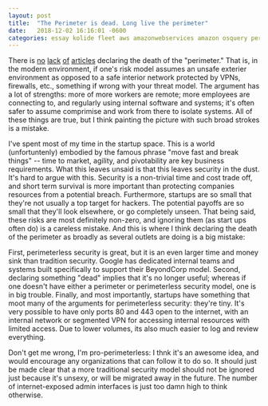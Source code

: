 ```yaml
---
layout: post
title:  "The Perimeter is dead. Long live the perimeter"
date:   2018-12-02 16:16:01 -0600
categories: essay kolide fleet aws amazonwebservices amazon osquery perimeter webservices security startups
---
```

There is [no](https://www.securityroundtable.org/security-without-boundaries-perimeter-dead/) [lack](https://threatpost.com/perimeter-defenses-are-dead-so-now-what/137754/) [of](https://www.theregister.co.uk/2014/06/06/death_of_network_parimeter/) [articles](https://www.secureworldexpo.com/resources/cybersecurity-perimeter-defense-is-it-dead) declaring the death of the "perimeter." That is, in the modern environment, if one's risk model assumes an unsafe exterier environment as opposed to a safe interior network protected by VPNs, firewalls, etc., something if wrong with your threat model. The argument has a lot of strengths: more of more workers are remote; more employees are connecting to, and regularly using internal software and systems; it's often safer to assume comprimise and work from there to isolate systems. All of these things are true, but I think painting the picture with such broad strokes is a mistake.

I've spent most of my time in the startup space. This is a world (unfortuntenly) embodied by the famous phrase "move fast and break things" -- time to market, agility, and pivotability are key business requirements. What this leaves unsaid is that this leaves security in the dust. It's hard to argue with this. Security is a non-trivial time and cost trade off, and short term survival is more important than protecting companies resources from a potential breach. Furthermore, startups are so small that they're not usually a top target for hackers. The potential payoffs are so small that they'll look elsewhere, or go completely unseen. That being said, these risks are most definitely non-zero, and ignoring them (as start ups often do) is a careless mistake. And this is where I think declaring the death of the perimeter as broadly as several outlets are doing is a big mistake:

First, perimeterless security is great, but it is an even larger time and money sink than tradition security. Google has dedicated internal teams and systems built specifically to support their BeyondCorp model. Second, declaring something "dead" implies that it's no longer useful; whereas if one doesn't have either a perimeter or perimeterless security model, one is in big trouble. Finally, and most importantly, startups have something that moot many of the arguments for perimeterless security: they're tiny. It's very possible to have only ports 80 and 443 open to the internet, with an internal network or segmented VPN for accessing internal resources with limited access. Due to lower volumes, its also much easier to log and review everything.

Don't get me wrong, I'm pro-perimeterless: I thnk it's an awesome idea, and would encourage any organizations that can follow it to do so. It should just be made clear that a more traditional security model should not be ignored just because it's unsexy, or will be migrated away in the future. The number of internet-exposed admin interfaces is just too damn high to think otherwise.